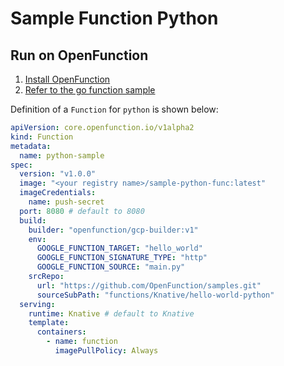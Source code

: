 # Sample Function Python

## Run on OpenFunction

1. [Install OpenFunction](https://github.com/OpenFunction/OpenFunction#install-openfunction)
2. [Refer to the go function sample](../hello-world-go/README.md)

Definition of a ```Function``` for ```python``` is shown below:

```yaml
apiVersion: core.openfunction.io/v1alpha2
kind: Function
metadata:
  name: python-sample
spec:
  version: "v1.0.0"
  image: "<your registry name>/sample-python-func:latest"
  imageCredentials:
    name: push-secret
  port: 8080 # default to 8080
  build:
    builder: "openfunction/gcp-builder:v1"
    env:
      GOOGLE_FUNCTION_TARGET: "hello_world"
      GOOGLE_FUNCTION_SIGNATURE_TYPE: "http"
      GOOGLE_FUNCTION_SOURCE: "main.py"
    srcRepo:
      url: "https://github.com/OpenFunction/samples.git"
      sourceSubPath: "functions/Knative/hello-world-python"
  serving:
    runtime: Knative # default to Knative
    template:
      containers:
        - name: function
          imagePullPolicy: Always
```

